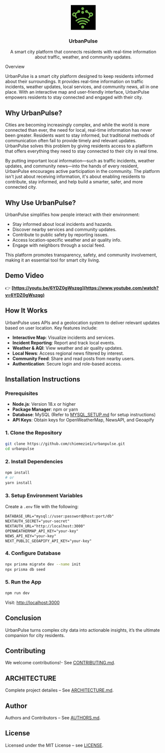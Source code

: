 <div align="center">
  <a href="https://github.com/chiemezie1/urbanpulse.git">
    <img src='/public/images/logo_no_text.jpeg' alt="UrbanPulse Logo" width="80" height="80">
  </a>
  <h3 align="center">UrbanPulse</h3>
  <p align="center">
    A smart city platform that connects residents with real-time information about traffic, weather, and community updates.
  </p>
</div

## Overview

UrbanPulse is a smart city platform designed to keep residents informed about their surroundings. It provides real-time information on traffic incidents, weather updates, local services, and community news, all in one place. With an interactive map and user-friendly interface, UrbanPulse empowers residents to stay connected and engaged with their city.

## Why UrbanPulse?
Cities are becoming increasingly complex, and while the world is more connected than ever, the need for local, real-time information has never been greater. Residents want to stay informed, but traditional methods of communication often fail to provide timely and relevant updates. UrbanPulse solves this problem by giving residents access to a platform that offers everything they need to stay connected to their city in real time.

By putting important local information—such as traffic incidents, weather updates, and community news—into the hands of every resident, UrbanPulse encourages active participation in the community. The platform isn't just about receiving information, it's about enabling residents to contribute, stay informed, and help build a smarter, safer, and more connected city.

## Why Use UrbanPulse?

UrbanPulse simplifies how people interact with their environment:
- Stay informed about local incidents and hazards.
- Discover nearby services and community updates.
- Contribute to public safety by reporting issues.
- Access location-specific weather and air quality info.
- Engage with neighbors through a social feed.

This platform promotes transparency, safety, and community involvement, making it an essential tool for smart city living.

## Demo Video
👉 **[https://youtu.be/6YDZ0gWszqg](https://www.youtube.com/watch?v=6YDZ0gWszqg)**

## How It Works

UrbanPulse uses APIs and a geolocation system to deliver relevant updates based on user location. Key features include:
- **Interactive Map**: Visualize incidents and services.
- **Incident Reporting**: Report and track local events.
- **Weather & AQI**: View weather and air quality updates.
- **Local News**: Access regional news filtered by interest.
- **Community Feed**: Share and read posts from nearby users.
- **Authentication**: Secure login and role-based access.

## Installation Instructions

### Prerequisites
- **Node.js**: Version 18.x or higher
- **Package Manager**: npm or yarn
- **Database**: MySQL (Refer to [MYSQL_SETUP.md](MYSQL_SETUP.md) for setup instructions)
- **API Keys**: Obtain keys for OpenWeatherMap, NewsAPI, and Geoapify

### 1. Clone the Repository

```bash
git clone https://github.com/chiemezie1/urbanpulse.git
cd urbanpulse
```

### 2. Install Dependencies

```bash
npm install
# or
yarn install
```

### 3. Setup Environment Variables

Create a `.env` file with the following:

```env
DATABASE_URL="mysql://user:password@host:port/db"
NEXTAUTH_SECRET="your-secret"
NEXTAUTH_URL="http://localhost:3000"
OPENWEATHERMAP_API_KEY="your-key"
NEWS_API_KEY="your-key"
NEXT_PUBLIC_GEOAPIFY_API_KEY="your-key"
```

### 4. Configure Database

```bash
npx prisma migrate dev --name init
npx prisma db seed
```

### 5. Run the App

```bash
npm run dev
```

Visit: [http://localhost:3000](http://localhost:3000)

## Conclusion
UrbanPulse turns complex city data into actionable insights, it’s the ultimate companion for city residents.

## Contributing
We welcome contributions!- See [CONTRIBUTING.md](CONTRIBUTING.md).

## ARCHITECTURE
Complete project detailes – See [ARCHITECTURE.md](ARCHITECTURE.md).

## Author
Authors and Contributors  – See [AUTHORS.md](AUTHORS.md).

## License
Licensed under the MIT License – see [LICENSE](LICENSE).
